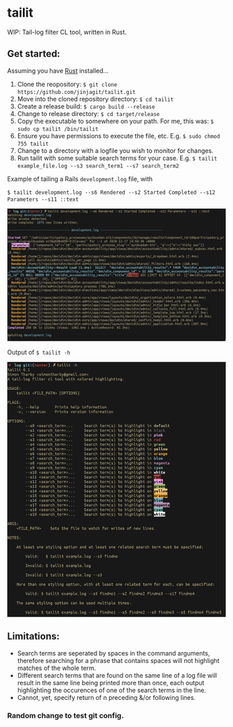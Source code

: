 # tailit
WIP: Tail-log filter CL tool, written in Rust.

## Get started:
Assuming you have [Rust](https://www.rust-lang.org/tools/install) installed...
1. Clone the reopository: `$ git clone https://github.com/jinjagit/tailit.git`
2. Move into the cloned repository directory: `$ cd tailit`
3. Create a release build: `$ cargo build --release`
4. Change to release directory: `$ cd target/release`
5. Copy the executable to somewhere on your path. For me, this was: `$ sudo cp tailit /bin/tailit`
6. Ensure you have permissions to execute the file, etc. E.g. `$ sudo chmod 755 tailit`
7. Change to a directory with a logfile you wish to monitor for changes.
8. Run tailit with some suitable search terms for your case. E.g. `$ tailit example_file.log --s3 search_term1 --s7 search_term2`

Example of tailing a Rails `development.log` file, with
```
$ tailit development.log --s6 Rendered --s2 Started Completed --s12 Parameters --s11 ::text
```
![example](img/tailit.png)


Output of `$ tailit -h`

![help](img/help_text.png)

## Limitations:

  * Search terms are seperated by spaces in the command arguments, therefore searching for a phrase that contains spaces will not highlight matches of the whole term.
  * Different search terms that are found on the same line of a log file will result in the same line being printed more than once, each output highlighting the occurences of one of the search terms in the line.
  * Cannot, yet, specify return of n preceding &/or following lines.

### Random change to test git config.
